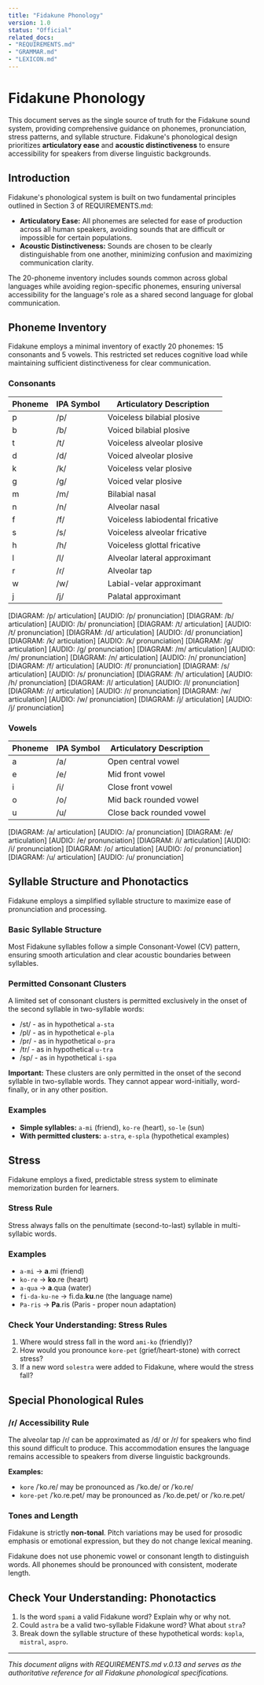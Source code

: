 ```yaml
---
title: "Fidakune Phonology"
version: 1.0
status: "Official"
related_docs:
- "REQUIREMENTS.md"
- "GRAMMAR.md"
- "LEXICON.md"
---
```


# Fidakune Phonology

This document serves as the single source of truth for the Fidakune sound system, providing comprehensive guidance on phonemes, pronunciation, stress patterns, and syllable structure. Fidakune's phonological design prioritizes **articulatory ease** and **acoustic distinctiveness** to ensure accessibility for speakers from diverse linguistic backgrounds.

## Introduction

Fidakune's phonological system is built on two fundamental principles outlined in Section 3 of REQUIREMENTS.md:

- **Articulatory Ease:** All phonemes are selected for ease of production across all human speakers, avoiding sounds that are difficult or impossible for certain populations.
- **Acoustic Distinctiveness:** Sounds are chosen to be clearly distinguishable from one another, minimizing confusion and maximizing communication clarity.

The 20-phoneme inventory includes sounds common across global languages while avoiding region-specific phonemes, ensuring universal accessibility for the language's role as a shared second language for global communication.

## Phoneme Inventory

Fidakune employs a minimal inventory of exactly 20 phonemes: 15 consonants and 5 vowels. This restricted set reduces cognitive load while maintaining sufficient distinctiveness for clear communication.

### Consonants

| Phoneme | IPA Symbol | Articulatory Description        |
| ------- | ---------- | ------------------------------- |
| p       | /p/        | Voiceless bilabial plosive      |
| b       | /b/        | Voiced bilabial plosive         |
| t       | /t/        | Voiceless alveolar plosive      |
| d       | /d/        | Voiced alveolar plosive         |
| k       | /k/        | Voiceless velar plosive         |
| g       | /g/        | Voiced velar plosive            |
| m       | /m/        | Bilabial nasal                  |
| n       | /n/        | Alveolar nasal                  |
| f       | /f/        | Voiceless labiodental fricative |
| s       | /s/        | Voiceless alveolar fricative    |
| h       | /h/        | Voiceless glottal fricative     |
| l       | /l/        | Alveolar lateral approximant    |
| r       | /ɾ/        | Alveolar tap                    |
| w       | /w/        | Labial-velar approximant        |
| j       | /j/        | Palatal approximant             |

[DIAGRAM: /p/ articulation] [AUDIO: /p/ pronunciation]
[DIAGRAM: /b/ articulation] [AUDIO: /b/ pronunciation]
[DIAGRAM: /t/ articulation] [AUDIO: /t/ pronunciation]
[DIAGRAM: /d/ articulation] [AUDIO: /d/ pronunciation]
[DIAGRAM: /k/ articulation] [AUDIO: /k/ pronunciation]
[DIAGRAM: /g/ articulation] [AUDIO: /g/ pronunciation]
[DIAGRAM: /m/ articulation] [AUDIO: /m/ pronunciation]
[DIAGRAM: /n/ articulation] [AUDIO: /n/ pronunciation]
[DIAGRAM: /f/ articulation] [AUDIO: /f/ pronunciation]
[DIAGRAM: /s/ articulation] [AUDIO: /s/ pronunciation]
[DIAGRAM: /h/ articulation] [AUDIO: /h/ pronunciation]
[DIAGRAM: /l/ articulation] [AUDIO: /l/ pronunciation]
[DIAGRAM: /ɾ/ articulation] [AUDIO: /ɾ/ pronunciation]
[DIAGRAM: /w/ articulation] [AUDIO: /w/ pronunciation]
[DIAGRAM: /j/ articulation] [AUDIO: /j/ pronunciation]

### Vowels

| Phoneme | IPA Symbol | Articulatory Description |
| ------- | ---------- | ------------------------ |
| a       | /a/        | Open central vowel       |
| e       | /e/        | Mid front vowel          |
| i       | /i/        | Close front vowel        |
| o       | /o/        | Mid back rounded vowel   |
| u       | /u/        | Close back rounded vowel |

[DIAGRAM: /a/ articulation] [AUDIO: /a/ pronunciation]
[DIAGRAM: /e/ articulation] [AUDIO: /e/ pronunciation]
[DIAGRAM: /i/ articulation] [AUDIO: /i/ pronunciation]
[DIAGRAM: /o/ articulation] [AUDIO: /o/ pronunciation]
[DIAGRAM: /u/ articulation] [AUDIO: /u/ pronunciation]

## Syllable Structure and Phonotactics

Fidakune employs a simplified syllable structure to maximize ease of pronunciation and processing.

### Basic Syllable Structure
Most Fidakune syllables follow a simple Consonant-Vowel (CV) pattern, ensuring smooth articulation and clear acoustic boundaries between syllables.

### Permitted Consonant Clusters
A limited set of consonant clusters is permitted exclusively in the onset of the second syllable in two-syllable words:

- /st/ - as in hypothetical `a-sta`
- /pl/ - as in hypothetical `e-pla`  
- /pr/ - as in hypothetical `o-pra`
- /tr/ - as in hypothetical `u-tra`
- /sp/ - as in hypothetical `i-spa`

**Important:** These clusters are only permitted in the onset of the second syllable in two-syllable words. They cannot appear word-initially, word-finally, or in any other position.

### Examples
- **Simple syllables:** `a-mi` (friend), `ko-re` (heart), `so-le` (sun)
- **With permitted clusters:** `a-stra`, `e-spla` (hypothetical examples)

## Stress

Fidakune employs a fixed, predictable stress system to eliminate memorization burden for learners.

### Stress Rule
Stress always falls on the penultimate (second-to-last) syllable in multi-syllabic words.

### Examples
- `a-mi` → **a**.mi (friend)
- `ko-re` → **ko**.re (heart)  
- `a-qua` → **a**.qua (water)
- `fi-da-ku-ne` → fi.da.**ku**.ne (the language name)
- `Pa-ris` → **Pa**.ris (Paris - proper noun adaptation)

### Check Your Understanding: Stress Rules

1. Where would stress fall in the word `ami-ko` (friendly)?
2. How would you pronounce `kore-pet` (grief/heart-stone) with correct stress?
3. If a new word `solestra` were added to Fidakune, where would the stress fall?

## Special Phonological Rules

### /ɾ/ Accessibility Rule
The alveolar tap /ɾ/ can be approximated as /d/ or /r/ for speakers who find this sound difficult to produce. This accommodation ensures the language remains accessible to speakers from diverse linguistic backgrounds.

**Examples:**
- `kore` /ˈko.ɾe/ may be pronounced as /ˈko.de/ or /ˈko.re/
- `kore-pet` /ˈko.ɾe.pet/ may be pronounced as /ˈko.de.pet/ or /ˈko.re.pet/

### Tones and Length
Fidakune is strictly **non-tonal**. Pitch variations may be used for prosodic emphasis or emotional expression, but they do not change lexical meaning.

Fidakune does not use phonemic vowel or consonant length to distinguish words. All phonemes should be pronounced with consistent, moderate length.

## Check Your Understanding: Phonotactics

1. Is the word `spami` a valid Fidakune word? Explain why or why not.
2. Could `astra` be a valid two-syllable Fidakune word? What about `stra`?
3. Break down the syllable structure of these hypothetical words: `kopla`, `mistral`, `aspro`.

---

*This document aligns with REQUIREMENTS.md v.0.13 and serves as the authoritative reference for all Fidakune phonological specifications.*